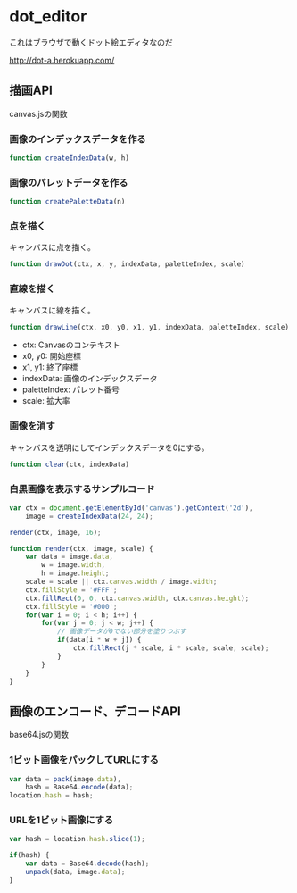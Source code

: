dot_editor
==========

これはブラウザで動くドット絵エディタなのだ

http://dot-a.herokuapp.com/

## 描画API

canvas.jsの関数

### 画像のインデックスデータを作る

```javascript
function createIndexData(w, h)
```

### 画像のパレットデータを作る
```javascript
function createPaletteData(n)
```

### 点を描く

キャンバスに点を描く。

```javascript
function drawDot(ctx, x, y, indexData, paletteIndex, scale)
```

### 直線を描く

キャンバスに線を描く。

```javascript
function drawLine(ctx, x0, y0, x1, y1, indexData, paletteIndex, scale)
```

- ctx: Canvasのコンテキスト
- x0, y0: 開始座標
- x1, y1: 終了座標
- indexData: 画像のインデックスデータ
- paletteIndex: パレット番号
- scale: 拡大率

### 画像を消す

キャンバスを透明にしてインデックスデータを0にする。

```javascript
function clear(ctx, indexData)
```

### 白黒画像を表示するサンプルコード

```javascript
var ctx = document.getElementById('canvas').getContext('2d'),
    image = createIndexData(24, 24);

render(ctx, image, 16);

function render(ctx, image, scale) {
    var data = image.data,
        w = image.width,
        h = image.height;
    scale = scale || ctx.canvas.width / image.width;
    ctx.fillStyle = '#FFF';
    ctx.fillRect(0, 0, ctx.canvas.width, ctx.canvas.height);
    ctx.fillStyle = '#000';
    for(var i = 0; i < h; i++) {
        for(var j = 0; j < w; j++) {
            // 画像データが0でない部分を塗りつぶす
            if(data[i * w + j]) {
                ctx.fillRect(j * scale, i * scale, scale, scale);
            }
        }
    }
}
```

## 画像のエンコード、デコードAPI

base64.jsの関数

### 1ビット画像をパックしてURLにする

```javascript
var data = pack(image.data),
    hash = Base64.encode(data);
location.hash = hash;
```

### URLを1ビット画像にする

```javascript
var hash = location.hash.slice(1);

if(hash) {
    var data = Base64.decode(hash);
    unpack(data, image.data);
}
```
